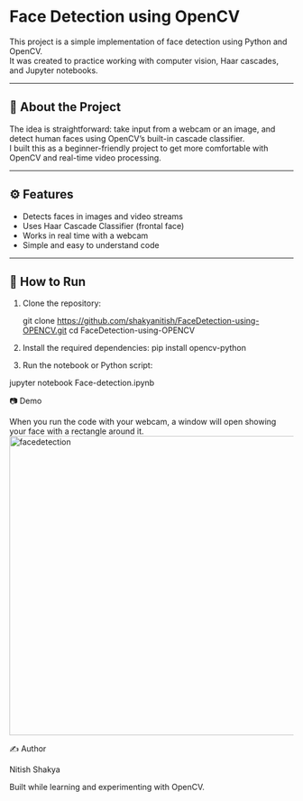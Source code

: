 # Face Detection using OpenCV

This project is a simple implementation of face detection using Python and OpenCV.  
It was created to practice working with computer vision, Haar cascades, and Jupyter notebooks.

---

## 📌 About the Project
The idea is straightforward: take input from a webcam or an image, and detect human faces using OpenCV’s built-in cascade classifier.  
I built this as a beginner-friendly project to get more comfortable with OpenCV and real-time video processing.

---

## ⚙️ Features
- Detects faces in images and video streams  
- Uses Haar Cascade Classifier (frontal face)  
- Works in real time with a webcam  
- Simple and easy to understand code  

---

## 🚀 How to Run
1. Clone the repository:
  
   git clone https://github.com/shakyanitish/FaceDetection-using-OPENCV.git
   cd FaceDetection-using-OPENCV
   
2. Install the required dependencies:
   pip install opencv-python
   
3. Run the notebook or Python script:

  jupyter notebook Face-detection.ipynb


📷 Demo

When you run the code with your webcam, a window will open showing your face with a rectangle around it.
<img width="678" height="531" alt="facedetection" src="https://github.com/user-attachments/assets/1dc9e9dd-9b6f-4932-ae99-de07db5e4973" />



✍️ Author

Nitish Shakya

Built while learning and experimenting with OpenCV.


